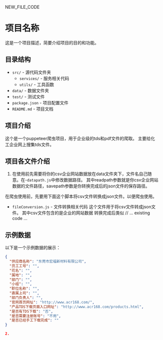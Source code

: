 NEW_FILE_CODE
# 项目名称

这是一个项目描述，简要介绍项目的目的和功能。

## 目录结构

- `src/` - 源代码文件夹
  - `services/` - 服务相关代码
  - `utils/` - 工具函数
- `data/` - 数据文件夹
- `test/` - 测试文件
- `package.json` - 项目配置文件
- `README.md` - 项目文档

## 项目介绍
这个是一个puppeteer爬虫项目，用于企业级的tds和pdf文件的爬取。
主要给化工企业网上搜集tds文件。

## 项目各文件介绍
1. 在使用前先需要将你的csv企业网站数据放在data文件夹下，文件名自己随意。在-`datapath.js`中修改数据路径。
其中readpath参数就是你csv企业网站数据的文件路径，savepath参数是你转换完成后的json文件的保存路径。

在爬虫使用前，先要用下面这个脚本将csv文件转换成json文件。以便爬虫使用。
- `fileConversion.js` - 文件转换相关代码
这个文件用于将csv文件转成json文件。
其中csv文件包含的是企业的网站数据
转换完成后类似
// ... existing code ...
## 示例数据

以下是一个示例数据的展示：

```json
{
  "供应商名称": "东莞市宏福新材料有限公司",
  "员工工号": "",
  "花名": "",
  "属地": "",
  "部门": "",
  "小组": "",
  "职位名称": "",
  "直属上司": "",
  "部门负责人": "",
  "官网首页网址": "http://www.acr168.com/",
  "产品TDS下载页面入口网址": "http://www.acr168.com/products.html",
  "是否有TDS下载": "否",
  "是否需要注册账号": "不用",
  "是否已经手工下载完成": ""
}

2. 